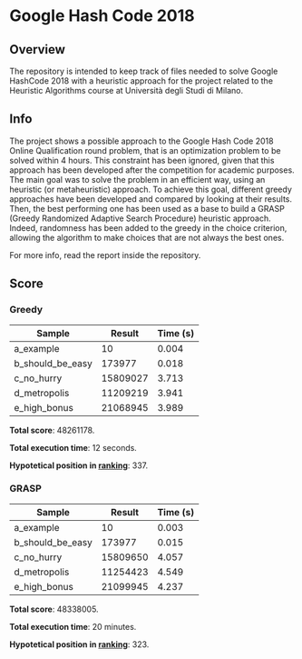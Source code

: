 # Google Hash Code 2018
## Overview

The repository is intended to keep track of files needed to solve Google HashCode 2018 with a heuristic approach for the project related to the Heuristic Algorithms course at Università degli Studi di Milano. 

## Info
The project shows a possible approach to the Google Hash Code 2018 Online Qualification round problem, that is an optimization problem to be solved within 4 hours. This constraint has been ignored, given that this approach has been developed after the competition for academic purposes. The main goal was to solve the problem in an efficient way, using an heuristic (or metaheuristic) approach. To achieve this goal, different greedy approaches have been developed and compared by looking at their results. Then, the best performing one has been used as a base to build a GRASP (Greedy Randomized Adaptive Search Procedure) heuristic approach. Indeed, randomness has been added to the greedy in the choice criterion, allowing the algorithm to make choices that are not always the best ones.

For more info, read the report inside the repository.

## Score

### Greedy
| Sample           | Result   | Time (s) |
| ---------------- | -------- | -------- |
| a_example        | 10       | 0.004    |
| b_should_be_easy | 173977   | 0.018    |
| c_no_hurry       | 15809027 | 3.713    |
| d_metropolis     | 11209219 | 3.941    |
| e_high_bonus     | 21068945 | 3.989    |

**Total score**: 48261178.

**Total execution time**: 12 seconds.

**Hypotetical position in [ranking](https://codingcompetitions.withgoogle.com/hashcode/archive/2018)**: 337.

### GRASP
| Sample           | Result   | Time (s) |
| ---------------- | -------- | -------- |
| a_example        | 10       | 0.003    |
| b_should_be_easy | 173977   | 0.015    |
| c_no_hurry       | 15809650 | 4.057    |
| d_metropolis     | 11254423 | 4.549    |
| e_high_bonus     | 21099945 | 4.237    |

**Total score**: 48338005.

**Total execution time**: 20 minutes.

**Hypotetical position in [ranking](https://codingcompetitions.withgoogle.com/hashcode/archive/2018)**: 323.
